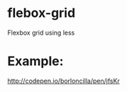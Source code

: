 flebox-grid
===========

Flexbox grid using less


Example:
===========

http://codepen.io/borloncilla/pen/jfsKr

